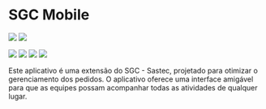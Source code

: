 # SGC Mobile
![](https://img.shields.io/badge/Sastec-blue?logo=devdotto)
 ![](https://img.shields.io/badge/MobiSync-purple?logo=devdotto)

![](https://img.shields.io/badge/Dart-0175C2?style=for-the-badge&logo=dart&logoColor=white) ![](    https://img.shields.io/badge/Flutter-02569B?style=for-the-badge&logo=flutter&logoColor=white) ![](https://img.shields.io/badge/Android-3DDC84?style=for-the-badge&logo=android&logoColor=white) ![](https://img.shields.io/badge/iOS-000000?style=for-the-badge&logo=ios&logoColor=white)

Este aplicativo é uma extensão do SGC - Sastec, projetado para otimizar o gerenciamento dos pedidos. O aplicativo oferece uma interface amigável para que as equipes possam acompanhar todas as atividades de qualquer lugar.